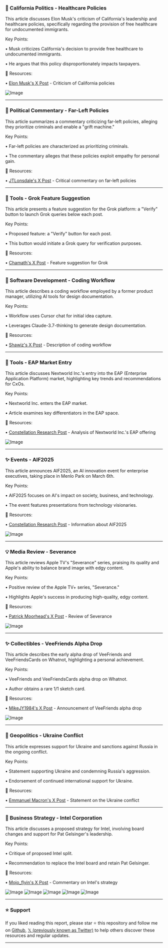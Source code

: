 ### 🤖 California Politics - Healthcare Policies

This article discusses Elon Musk's criticism of California's leadership and healthcare policies, specifically regarding the provision of free healthcare for undocumented immigrants.

Key Points:

• Musk criticizes California's decision to provide free healthcare to undocumented immigrants.

• He argues that this policy disproportionately impacts taxpayers.


🔗 Resources:

• [Elon Musk's X Post](https://x.com/elonmusk) -  Criticism of California policies

![Image](https://pbs.twimg.com/amplify_video_thumb/1896045120606085120/img/TTZY_ytsfrEpSKff.jpg)


---

### 🤖 Political Commentary - Far-Left Policies

This article summarizes a commentary criticizing far-left policies, alleging they prioritize criminals and enable a "grift machine."

Key Points:

•  Far-left policies are characterized as prioritizing criminals.

• The commentary alleges that these policies exploit empathy for personal gain.


🔗 Resources:

• [JTLonsdale's X Post](https://x.com/JTLonsdale/status/1896052086401601748) - Critical commentary on far-left policies


---

### 🚀 Tools - Grok Feature Suggestion

This article presents a feature suggestion for the Grok platform: a "Verify" button to launch Grok queries below each post.

Key Points:

• Proposed feature: a "Verify" button for each post.

• This button would initiate a Grok query for verification purposes.


🔗 Resources:

• [Chamath's X Post](https://x.com/chamath/status/1896052861500604884) - Feature suggestion for Grok


---

### 🤖 Software Development - Coding Workflow

This article describes a coding workflow employed by a former product manager, utilizing AI tools for design documentation.

Key Points:

• Workflow uses Cursor chat for initial idea capture.

•  Leverages Claude-3.7-thinking to generate design documentation.


🔗 Resources:

• [Shawiz's X Post](https://x.com/shawiz/status/1895529742075592915) - Description of coding workflow


---

### 🚀 Tools - EAP Market Entry

This article discusses Nextworld Inc.'s entry into the EAP (Enterprise Application Platform) market, highlighting key trends and recommendations for CxOs.

Key Points:

• Nextworld Inc. enters the EAP market.

•  Article examines key differentiators in the EAP space.


🔗 Resources:

• [Constellation Research Post](https://zurl.co/asb6) - Analysis of Nextworld Inc.'s EAP offering

![Image](https://pbs.twimg.com/media/Gkzlln5WwAAowI6?format=jpg&name=small)


---

### ✨ Events - AIF2025

This article announces AIF2025, an AI innovation event for enterprise executives, taking place in Menlo Park on March 6th.

Key Points:

• AIF2025 focuses on AI's impact on society, business, and technology.

• The event features presentations from technology visionaries.


🔗 Resources:

• [Constellation Research Post](https://zurl.co/O7B2w) - Information about AIF2025

![Image](https://pbs.twimg.com/media/GkzzWNCW8AA0xon?format=jpg&name=small)


---

### 💡 Media Review - Severance

This article reviews Apple TV's "Severance" series, praising its quality and Apple's ability to balance brand image with edgy content.

Key Points:

• Positive review of the Apple TV+ series, "Severance."

•  Highlights Apple's success in producing high-quality, edgy content.


🔗 Resources:

• [Patrick Moorhead's X Post](https://x.com/PatrickMoorhead/status/1895966147721511230) - Review of Severance

![Image](https://pbs.twimg.com/media/Gk_TKVGXUAAlrJC?format=jpg&name=small)


---

### ✨ Collectibles - VeeFriends Alpha Drop

This article describes the early alpha drop of VeeFriends and VeeFriendsCards on Whatnot, highlighting a personal achievement.

Key Points:

• VeeFriends and VeeFriendsCards alpha drop on Whatnot.

•  Author obtains a rare 1/1 sketch card.



🔗 Resources:

• [MikeJY1984's X Post](https://x.com/MikeJY1984/status/1895950492435693734) - Announcement of VeeFriends alpha drop

![Image](https://pbs.twimg.com/media/Gk_E7I_XgAAbW1d?format=jpg&name=small)


---

### 🤖 Geopolitics - Ukraine Conflict

This article expresses support for Ukraine and sanctions against Russia in the ongoing conflict.

Key Points:

•  Statement supporting Ukraine and condemning Russia's aggression.

•  Endorsement of continued international support for Ukraine.


🔗 Resources:

• [Emmanuel Macron's X Post](https://x.com/EmmanuelMacron/status/1895574635439407236) - Statement on the Ukraine conflict


---

### 🤖 Business Strategy - Intel Corporation

This article discusses a proposed strategy for Intel, involving board changes and support for Pat Gelsinger's leadership.

Key Points:

•  Critique of proposed Intel split.

•  Recommendation to replace the Intel board and retain Pat Gelsinger.


🔗 Resources:

• [Mojo_flyin's X Post](https://x.com/Mojo_flyin/status/1895644355949707290) - Commentary on Intel's strategy

![Image](https://pbs.twimg.com/media/Gk6ufphXgAEBKoy?format=jpg&name=small)
![Image](https://pbs.twimg.com/media/Gk6ufrrXAAA5vqM?format=jpg&name=medium)
![Image](https://pbs.twimg.com/media/Gk6ufryWcAAmxXg?format=jpg&name=large)
![Image](https://pbs.twimg.com/media/Gk6ufn4bQAM4sIJ?format=jpg&name=small)
![Image](https://pbs.twimg.com/media/GeLsIj3awAAeP85?format=jpg&name=240x240)


---

### ⭐️ Support

If you liked reading this report, please star ⭐️ this repository and follow me on [Github](https://github.com/Drix10), [𝕏 (previously known as Twitter)](https://x.com/DRIX_10_) to help others discover these resources and regular updates.

---